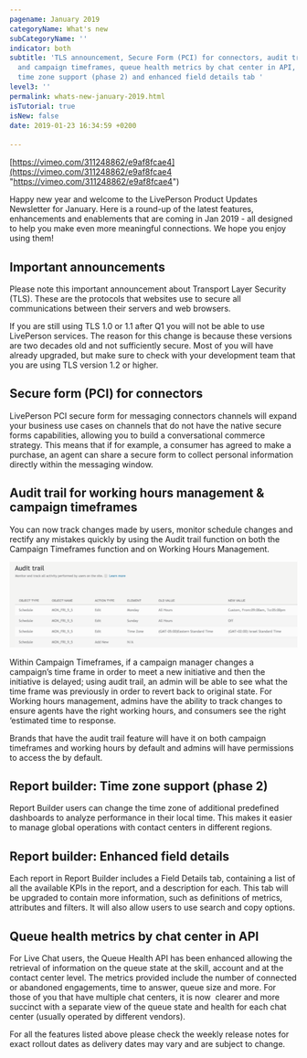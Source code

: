 ```yaml
---
pagename: January 2019
categoryName: What's new
subCategoryName: ''
indicator: both
subtitle: 'TLS announcement, Secure Form (PCI) for connectors, audit trails work hours
  and campaign timeframes, queue health metrics by chat center in API, report builder:
  time zone support (phase 2) and enhanced field details tab '
level3: ''
permalink: whats-new-january-2019.html
isTutorial: true
isNew: false
date: 2019-01-23 16:34:59 +0200

---
```

[https://vimeo.com/311248862/e9af8fcae4](https://vimeo.com/311248862/e9af8fcae4 "https://vimeo.com/311248862/e9af8fcae4")

Happy new year and welcome to the LivePerson Product Updates Newsletter for January. Here is a round-up of the latest features, enhancements and enablements that are coming in Jan 2019 - all designed to help you make even more meaningful connections. We hope you enjoy using them!

## Important announcements 

Please note this important announcement about Transport Layer Security (TLS). These are the protocols that websites use to secure all communications between their servers and web browsers.

If you are still using TLS 1.0 or 1.1 after Q1 you will not be able to use LivePerson services. The reason for this change is because these versions are two decades old and not sufficiently secure. Most of you will have already upgraded, but make sure to check with your development team that you are using TLS version 1.2 or higher.

## Secure form (PCI) for connectors 

LivePerson PCI secure form for messaging connectors channels will expand your business use cases on channels that do not have the native secure forms capabilities, allowing you to build a conversational commerce strategy. This means that if for example, a consumer has agreed to make a purchase, an agent can share a secure form to collect personal information directly within the messaging window. 

## Audit trail for working hours management & campaign timeframes

You can now track changes made by users, monitor schedule changes and rectify any mistakes quickly by using the Audit trail function on both the Campaign Timeframes function and on Working Hours Management.

![](/img/jan-whats-new-1.png)

Within Campaign Timeframes, if a campaign manager changes a campaign’s time frame in order to meet a new initiative and then the initiative is delayed; using audit trail, an admin will be able to see what the time frame was previously in order to revert back to original state. For Working hours management, admins have the ability to track changes to ensure agents have the right working hours, and consumers see the right ‘estimated time to response. 

Brands that have the audit trail feature will have it on both campaign timeframes and working hours by default and admins will have permissions to access the by default.

## Report builder: Time zone support (phase 2)

Report Builder users can change the time zone of additional predefined dashboards to analyze performance in their local time. This makes it easier to manage global operations with contact centers in different regions.

## Report builder: Enhanced field details

Each report in Report Builder includes a Field Details tab, containing a list of all the available KPIs in the report, and a description for each. This tab will be upgraded to contain more information, such as definitions of metrics, attributes and filters. It will also allow users to use search and copy options.

## Queue health metrics by chat center in API

For Live Chat users, the Queue Health API has been enhanced allowing the retrieval of information on the queue state at the skill, account and at the contact center level. The metrics provided include the number of connected or abandoned engagements, time to answer, queue size and more. For those of you that have multiple chat centers, it is now  clearer and more succinct with a separate view of the queue state and health for each chat center (usually operated by different vendors).

For all the features listed above please check the weekly release notes for exact rollout dates as delivery dates may vary and are subject to change.